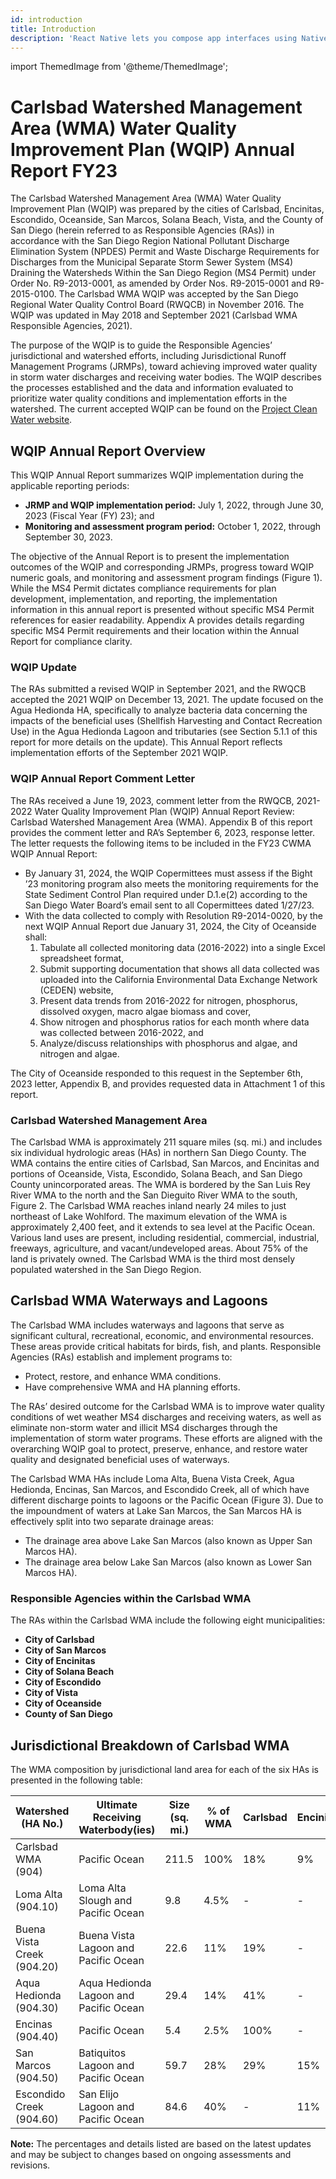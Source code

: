 ```yaml
---
id: introduction
title: Introduction
description: 'React Native lets you compose app interfaces using Native Components. Conveniently, it comes with a set of these components for you to get started with right now—the Core Components!'
---
```


import ThemedImage from '@theme/ThemedImage';

# Carlsbad Watershed Management Area (WMA) Water Quality Improvement Plan (WQIP) Annual Report FY23

The Carlsbad Watershed Management Area (WMA) Water Quality Improvement Plan (WQIP) was prepared by the cities of Carlsbad, Encinitas, Escondido, Oceanside, San Marcos, Solana Beach, Vista, and the County of San Diego (herein referred to as Responsible Agencies (RAs)) in accordance with the San Diego Region National Pollutant Discharge Elimination System (NPDES) Permit and Waste Discharge Requirements for Discharges from the Municipal Separate Storm Sewer System (MS4) Draining the Watersheds Within the San Diego Region (MS4 Permit) under Order No. R9-2013-0001, as amended by Order Nos. R9-2015-0001 and R9-2015-0100. The Carlsbad WMA WQIP was accepted by the San Diego Regional Water Quality Control Board (RWQCB) in November 2016. The WQIP was updated in May 2018 and September 2021 (Carlsbad WMA Responsible Agencies, 2021).

The purpose of the WQIP is to guide the Responsible Agencies’ jurisdictional and watershed efforts, including Jurisdictional Runoff Management Programs (JRMPs), toward achieving improved water quality in storm water discharges and receiving water bodies. The WQIP describes the processes established and the data and information evaluated to prioritize water quality conditions and implementation efforts in the watershed. The current accepted WQIP can be found on the [Project Clean Water website](http://www.projectcleanwater.org).

## WQIP Annual Report Overview

This WQIP Annual Report summarizes WQIP implementation during the applicable reporting periods:

- **JRMP and WQIP implementation period:** July 1, 2022, through June 30, 2023 (Fiscal Year (FY) 23); and
- **Monitoring and assessment program period:** October 1, 2022, through September 30, 2023.

The objective of the Annual Report is to present the implementation outcomes of the WQIP and corresponding JRMPs, progress toward WQIP numeric goals, and monitoring and assessment program findings (Figure 1). While the MS4 Permit dictates compliance requirements for plan development, implementation, and reporting, the implementation information in this annual report is presented without specific MS4 Permit references for easier readability. Appendix A provides details regarding specific MS4 Permit requirements and their location within the Annual Report for compliance clarity.

### WQIP Update

The RAs submitted a revised WQIP in September 2021, and the RWQCB accepted the 2021 WQIP on December 13, 2021. The update focused on the Agua Hedionda HA, specifically to analyze bacteria data concerning the impacts of the beneficial uses (Shellfish Harvesting and Contact Recreation Use) in the Agua Hedionda Lagoon and tributaries (see Section 5.1.1 of this report for more details on the update). This Annual Report reflects implementation efforts of the September 2021 WQIP.

### WQIP Annual Report Comment Letter

The RAs received a June 19, 2023, comment letter from the RWQCB, 2021-2022 Water Quality Improvement Plan (WQIP) Annual Report Review: Carlsbad Watershed Management Area (WMA). Appendix B of this report provides the comment letter and RA’s September 6, 2023, response letter. The letter requests the following items to be included in the FY23 CWMA WQIP Annual Report:

- By January 31, 2024, the WQIP Copermittees must assess if the Bight ’23 monitoring program also meets the monitoring requirements for the State Sediment Control Plan required under D.1.e(2) according to the San Diego Water Board’s email sent to all Copermittees dated 1/27/23.
- With the data collected to comply with Resolution R9-2014-0020, by the next WQIP Annual Report due January 31, 2024, the City of Oceanside shall:
  1. Tabulate all collected monitoring data (2016-2022) into a single Excel spreadsheet format,
  2. Submit supporting documentation that shows all data collected was uploaded into the California Environmental Data Exchange Network (CEDEN) website,
  3. Present data trends from 2016-2022 for nitrogen, phosphorus, dissolved oxygen, macro algae biomass and cover,
  4. Show nitrogen and phosphorus ratios for each month where data was collected between 2016-2022, and
  5. Analyze/discuss relationships with phosphorus and algae, and nitrogen and algae.

The City of Oceanside responded to this request in the September 6th, 2023 letter, Appendix B, and provides requested data in Attachment 1 of this report.

### Carlsbad Watershed Management Area

The Carlsbad WMA is approximately 211 square miles (sq. mi.) and includes six individual hydrologic areas (HAs) in northern San Diego County. The WMA contains the entire cities of Carlsbad, San Marcos, and Encinitas and portions of Oceanside, Vista, Escondido, Solana Beach, and San Diego County unincorporated areas. The WMA is bordered by the San Luis Rey River WMA to the north and the San Dieguito River WMA to the south, Figure 2. The Carlsbad WMA reaches inland nearly 24 miles to just northeast of Lake Wohlford. The maximum elevation of the WMA is approximately 2,400 feet, and it extends to sea level at the Pacific Ocean. Various land uses are present, including residential, commercial, industrial, freeways, agriculture, and vacant/undeveloped areas. About 75% of the land is privately owned. The Carlsbad WMA is the third most densely populated watershed in the San Diego Region.

## Carlsbad WMA Waterways and Lagoons

The Carlsbad WMA includes waterways and lagoons that serve as significant cultural, recreational, economic, and environmental resources. These areas provide critical habitats for birds, fish, and plants. Responsible Agencies (RAs) establish and implement programs to:

- Protect, restore, and enhance WMA conditions.
- Have comprehensive WMA and HA planning efforts.

The RAs’ desired outcome for the Carlsbad WMA is to improve water quality conditions of wet weather MS4 discharges and receiving waters, as well as eliminate non-storm water and illicit MS4 discharges through the implementation of storm water programs. These efforts are aligned with the overarching WQIP goal to protect, preserve, enhance, and restore water quality and designated beneficial uses of waterways.

The Carlsbad WMA HAs include Loma Alta, Buena Vista Creek, Agua Hedionda, Encinas, San Marcos, and Escondido Creek, all of which have different discharge points to lagoons or the Pacific Ocean (Figure 3). Due to the impoundment of waters at Lake San Marcos, the San Marcos HA is effectively split into two separate drainage areas:

- The drainage area above Lake San Marcos (also known as Upper San Marcos HA).
- The drainage area below Lake San Marcos (also known as Lower San Marcos HA).

### Responsible Agencies within the Carlsbad WMA

The RAs within the Carlsbad WMA include the following eight municipalities:

- **City of Carlsbad**
- **City of San Marcos**
- **City of Encinitas**
- **City of Solana Beach**
- **City of Escondido**
- **City of Vista**
- **City of Oceanside**
- **County of San Diego**

## Jurisdictional Breakdown of Carlsbad WMA

The WMA composition by jurisdictional land area for each of the six HAs is presented in the following table:

| Watershed (HA No.)         | Ultimate Receiving Waterbody(ies)      | Size (sq. mi.) | % of WMA | Carlsbad | Encinitas | Escondido | Oceanside | San Marcos | Solana Beach | Vista | County of San Diego |
| -------------------------- | -------------------------------------- | -------------- | -------- | -------- | --------- | --------- | --------- | ---------- | ------------ | ----- | ------------------- |
| Carlsbad WMA (904)         | Pacific Ocean                          | 211.5          | 100%     | 18%      | 9%        | 13%       | 8%        | 11%        | 1%           | 8%    | 32%                 |
| Loma Alta (904.10)         | Loma Alta Slough and Pacific Ocean     | 9.8            | 4.5%     | -        | -         | -         | 97%       | -          | -            | -     | 3%                  |
| Buena Vista Creek (904.20) | Buena Vista Lagoon and Pacific Ocean   | 22.6           | 11%      | 19%      | -         | -         | 25%       | -          | -            | 45%   | 11%                 |
| Aqua Hedionda (904.30)     | Aqua Hedionda Lagoon and Pacific Ocean | 29.4           | 14%      | 41%      | -         | -         | 6%        | 5%         | -            | 24%   | 24%                 |
| Encinas (904.40)           | Pacific Ocean                          | 5.4            | 2.5%     | 100%     | -         | -         | -         | -          | -            | -     | -                   |
| San Marcos (904.50)        | Batiquitos Lagoon and Pacific Ocean    | 59.7           | 28%      | 29%      | 15%       | 5%        | -         | 33%        | -            | -     | 18%                 |
| Escondido Creek (904.60)   | San Elijo Lagoon and Pacific Ocean     | 84.6           | 40%      | -        | 11%       | 29%       | -         | 4%         | 1%           | -     | 55%                 |

**Note:** The percentages and details listed are based on the latest updates and may be subject to changes based on ongoing assessments and revisions.
